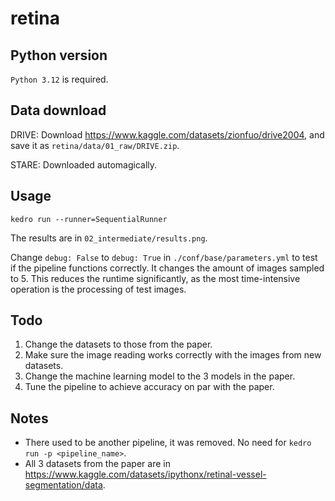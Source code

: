 # retina

## Python version

`Python 3.12` is required.

## Data download

DRIVE: Download <https://www.kaggle.com/datasets/zionfuo/drive2004>, and save it as `retina/data/01_raw/DRIVE.zip`.

STARE: Downloaded automagically.

## Usage

`kedro run --runner=SequentialRunner`

The results are in `02_intermediate/results.png`.

Change `debug: False` to `debug: True` in `./conf/base/parameters.yml` to test if the pipeline functions correctly. It changes the amount of images sampled to 5. This reduces the runtime significantly, as the most time-intensive operation is the processing of test images.

## Todo

1. Change the datasets to those from the paper.
2. Make sure the image reading works correctly with the images from new datasets.
3. Change the machine learning model to the 3 models in the paper.
4. Tune the pipeline to achieve accuracy on par with the paper.

## Notes

- There used to be another pipeline, it was removed. No need for `kedro run -p <pipeline_name>`.
- All 3 datasets from the paper are in <https://www.kaggle.com/datasets/ipythonx/retinal-vessel-segmentation/data>.
